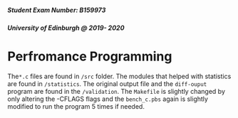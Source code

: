 ##### Student Exam Number: B159973
##### University of Edinburgh @ 2019- 2020
# Perfromance Programming

The`*.c` files are found in `/src` folder. The modules that helped with statistics are found in  `/statistics`. The original output file and the `diff-ouput` program are found in the `/validation`.  The `Makefile` is slightly changed by only altering the -CFLAGS flags and the `bench_c.pbs` again is slightly modified to run the program 5 times if needed. 
